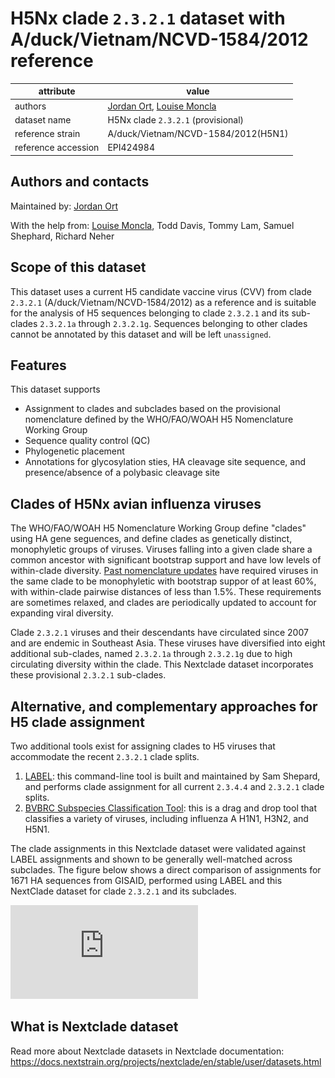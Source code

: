 # H5Nx clade `2.3.2.1` dataset with A/duck/Vietnam/NCVD-1584/2012 reference

| attribute            | value                                    |
| -------------------- | ---------------------------------------- |
| authors              |[Jordan Ort](https://lmoncla.github.io/monclalab/team/JordanOrt/), [Louise Moncla](https://lmoncla.github.io/monclalab/team/LouiseMoncla/)|
| dataset name         | H5Nx clade `2.3.2.1` (provisional)         |
| reference strain     | A/duck/Vietnam/NCVD-1584/2012(H5N1)      |
| reference accession  | EPI424984                                |


## Authors and contacts

Maintained by: [Jordan Ort](https://lmoncla.github.io/monclalab/team/JordanOrt/)

With the help from: [Louise Moncla](https://lmoncla.github.io/monclalab/team/LouiseMoncla/), Todd Davis, Tommy Lam, Samuel Shephard, Richard Neher

## Scope of this dataset
This dataset uses a current H5 candidate vaccine virus (CVV) from clade `2.3.2.1` (A/duck/Vietnam/NCVD-1584/2012) as a reference and is suitable for the analysis of H5 sequences belonging to clade `2.3.2.1` and its sub-clades `2.3.2.1a` through `2.3.2.1g`. Sequences belonging to other clades cannot be annotated by this dataset and will be left `unassigned`.

## Features
This dataset supports

 * Assignment to clades and subclades based on the provisional nomenclature defined by the WHO/FAO/WOAH H5 Nomenclature Working Group
 * Sequence quality control (QC)
 * Phylogenetic placement
 * Annotations for glycosylation sties, HA cleavage site sequence, and presence/absence of a polybasic cleavage site

## Clades of H5Nx avian influenza viruses

The WHO/FAO/WOAH H5 Nomenclature Working Group define "clades" using HA gene seguences, and define clades as genetically distinct, monophyletic groups of viruses. Viruses falling into a given clade share a common ancestor with significant bootstrap support and have low levels of within-clade diversity. [Past nomenclature updates](https://onlinelibrary.wiley.com/doi/10.1111/irv.12324) have required viruses in the same clade to be monophyletic with bootstrap suppor of at least 60%, with within-clade pairwise distances of less than 1.5%. These requirements are sometimes relaxed, and clades are periodically updated to account for expanding viral diversity. 

Clade `2.3.2.1` viruses and their descendants have circulated since 2007 and are endemic in Southeast Asia. These viruses have diversified into eight additional sub-clades, named `2.3.2.1a` through `2.3.2.1g` due to high circulating diversity within the clade.
This Nextclade dataset incorporates these provisional `2.3.2.1` sub-clades.

## Alternative, and complementary approaches for H5 clade assignment
Two additional tools exist for assigning clades to H5 viruses that accommodate the recent `2.3.2.1` clade splits. 

1. [LABEL](https://wonder.cdc.gov/amd/flu/label/): this command-line tool is built and maintained by Sam Shepard, and performs clade assignment for all current `2.3.4.4` and `2.3.2.1` clade splits. 
2. [BVBRC Subspecies Classification Tool](https://www.bv-brc.org/app/SubspeciesClassification): this is a drag and drop tool that classifies a variety of viruses, including influenza A H1N1, H3N2, and H5N1. 

The clade assignments in this Nextclade dataset were validated against LABEL assignments and shown to be generally well-matched across subclades. The figure below shows a direct comparison of assignments for 1671 HA sequences from GISAID, performed using LABEL and this NextClade dataset for clade `2.3.2.1` and its subclades.

![Figure 1: Comparison between LABEL and Nextclade for 2.3.2.1 assignments](https://github.com/moncla-lab/h5nx-Clades/blob/main/jordan-h5-clades/testing-nextclade-datasets/2344/files/20240430_2344.pdf)

## What is Nextclade dataset

Read more about Nextclade datasets in Nextclade documentation: https://docs.nextstrain.org/projects/nextclade/en/stable/user/datasets.html